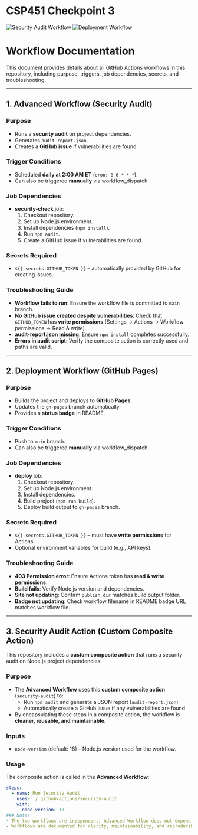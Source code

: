 # CSP451 Checkpoint 3

![Security Audit Workflow](https://github.com/SunnyBasion/CSP451-Checkpoint3-SunnyBasion/actions/workflows/advanced.yml/badge.svg)
![Deployment Workflow](https://github.com/SunnyBasion/CSP451-Checkpoint3-SunnyBasion/actions/workflows/deploy.yml/badge.svg)


# Workflow Documentation

This document provides details about all GitHub Actions workflows in this repository, including purpose, triggers, job dependencies, secrets, and troubleshooting.

---

## 1. Advanced Workflow (Security Audit)

### Purpose
- Runs a **security audit** on project dependencies.
- Generates `audit-report.json`.
- Creates a **GitHub issue** if vulnerabilities are found.

### Trigger Conditions
- Scheduled **daily at 2:00 AM ET** (`cron: 0 6 * * *`).
- Can also be triggered **manually** via workflow_dispatch.

### Job Dependencies
- **security-check** job:
  1. Checkout repository.
  2. Set up Node.js environment.
  3. Install dependencies (`npm install`).
  4. Run `npm audit`.
  5. Create a GitHub issue if vulnerabilities are found.

### Secrets Required
- `${{ secrets.GITHUB_TOKEN }}` – automatically provided by GitHub for creating issues.

### Troubleshooting Guide
- **Workflow fails to run**: Ensure the workflow file is committed to `main` branch.
- **No GitHub issue created despite vulnerabilities**: Check that `GITHUB_TOKEN` has **write permissions** (Settings → Actions → Workflow permissions → Read & write).
- **audit-report.json missing**: Ensure `npm install` completes successfully.
- **Errors in audit script**: Verify the composite action is correctly used and paths are valid.

---

## 2. Deployment Workflow (GitHub Pages)

### Purpose
- Builds the project and deploys to **GitHub Pages**.
- Updates the `gh-pages` branch automatically.
- Provides a **status badge** in README.

### Trigger Conditions
- Push to `main` branch.
- Can also be triggered **manually** via workflow_dispatch.

### Job Dependencies
- **deploy** job:
  1. Checkout repository.
  2. Set up Node.js environment.
  3. Install dependencies.
  4. Build project (`npm run build`).
  5. Deploy build output to `gh-pages` branch.

### Secrets Required
- `${{ secrets.GITHUB_TOKEN }}` – must have **write permissions** for Actions.
- Optional environment variables for build (e.g., API keys).

### Troubleshooting Guide
- **403 Permission error**: Ensure Actions token has **read & write permissions**.
- **Build fails**: Verify Node.js version and dependencies.
- **Site not updating**: Confirm `publish_dir` matches build output folder.
- **Badge not updating**: Check workflow filename in README badge URL matches workflow file.

---
## 3. Security Audit Action (Custom Composite Action)

This repository includes a **custom composite action** that runs a security audit on Node.js project dependencies.

### Purpose
- The **Advanced Workflow** uses this **custom composite action** (`security-audit`) to:
  - Run `npm audit` and generate a JSON report (`audit-report.json`)
  - Automatically create a GitHub issue if any vulnerabilities are found
- By encapsulating these steps in a composite action, the workflow is **cleaner, reusable, and maintainable**.

### Inputs
- `node-version` (default: 18) – Node.js version used for the workflow.

### Usage
The composite action is called in the **Advanced Workflow**:

```yaml
steps:
  - name: Run Security Audit
    uses: ./.github/actions/security-audit
    with:
      node-version: 18
### Notes
- The two workflows are independent; Advanced Workflow does not depend on Deployment Workflow.
- Workflows are documented for clarity, maintainability, and reproducibility.

